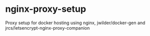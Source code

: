 # nginx-proxy-setup
Proxy setup for docker hosting using nginx, jwilder/docker-gen and jrcs/letsencrypt-nginx-proxy-companion
